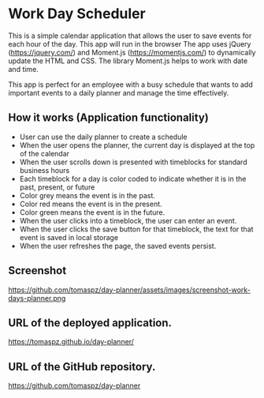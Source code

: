 # Work Day Scheduler

This is a simple calendar application that allows the user to save events for each hour of the day. 
This app will run in the browser 
The app uses jQuery (https://jquery.com/) and Moment.js (https://momentjs.com/) to dynamically update the HTML and CSS.
The library Moment.js helps to work with date and time. 

This app is perfect for an employee with a busy schedule that wants to add important events to a daily planner and manage the time effectively.

## How it works (Application functionality)

* User can use the daily planner to create a schedule
* When the user opens the planner, the current day is displayed at the top of the calendar 
* When the user scrolls down is presented with timeblocks for standard business hours
* Each timeblock for a day is color coded to indicate whether it is in the past, present, or future
* Color grey means the event is in the past.
* Color red means the event is in the present.
* Color green means the event is in the future.
* When the user clicks into a timeblock, the user can enter an event.
* When the user clicks the save button for that timeblock, the text for that event is saved in local storage
* When the user refreshes the page, the saved events persist.

## Screenshot

https://github.com/tomaspz/day-planner/assets/images/screenshot-work-days-planner.png

## URL of the deployed application.

https://tomaspz.github.io/day-planner/

## URL of the GitHub repository.

https://github.com/tomaspz/day-planner
